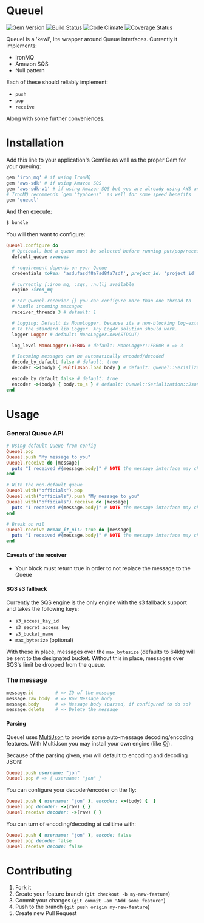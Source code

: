 # Queuel

[![Gem Version](https://badge.fury.io/rb/queuel.png)](http://badge.fury.io/rb/queuel)
[![Build Status](https://travis-ci.org/sportngin/queuel.png?branch=master)](https://travis-ci.org/sportngin/queuel)
[![Code Climate](https://codeclimate.com/github/sportngin/queuel.png)](https://codeclimate.com/github/sportngin/queuel)
[![Coverage Status](https://coveralls.io/repos/sportngin/queuel/badge.png)](https://coveralls.io/r/sportngin/queuel)

Queuel is a 'kewl', lite wrapper around Queue interfaces. Currently it implements:

* IronMQ
* Amazon SQS
* Null pattern

Each of these should reliably implement:

* `push`
* `pop`
* `receive`

Along with some further conveniences.

# Installation

Add this line to your application's Gemfile as well as the proper Gem for
your queuing:

```ruby
gem 'iron_mq' # if using IronMQ
gem 'aws-sdk' # if using Amazon SQS
gem 'aws-sdk-v1' # if using Amazon SQS but you are already using AWS and need to continue using v2
# IronMQ recommends `gem "typhoeus"` as well for some speed benefits
gem 'queuel'
```

And then execute:

```bash
$ bundle
```

You will then want to configure:

```ruby
Queuel.configure do
  # Optional, but a queue must be selected before running put/pop/receive
  default_queue :venues

  # requirement depends on your Queue
  credentials token: 'asdufasdf8a7sd8fa7sdf', project_id: 'project_id'

  # currently [:iron_mq, :sqs, :null] available
  engine :iron_mq

  # For Queuel.recevier {} you can configure more than one thread to
  # handle incoming messages
  receiver_threads 3 # default: 1

  # Logging: Default is MonoLogger, because its a non-blocking log-extension
  # To the standard lib Logger. Any Log4r solution should work.
  logger Logger # default: MonoLogger.new(STDOUT)

  log_level MonoLogger::DEBUG # default: MonoLogger::ERROR # => 3

  # Incoming messages can be automatically encoded/decoded
  decode_by_default false # default: true
  decoder ->(body) { MultiJson.load body } # default: Queuel::Serialization::Json::Decoder

  encode_by_default false # default: true
  encoder ->(body) { body.to_s } # default: Queuel::Serialization::Json::Encoder
end
```



# Usage

### General Queue API

```ruby
# Using default Queue from config
Queuel.pop
Queuel.push "My message to you"
Queuel.receive do |message|
  puts "I received #{message.body}" # NOTE the message interface may change, this is currently not wrapped by the gem
end

# With the non-default queue
Queuel.with("officials").pop
Queuel.with("officials").push "My message to you"
Queuel.with("officials").receive do |message|
  puts "I received #{message.body}" # NOTE the message interface may change, this is currently not wrapped by the gem
end

# Break on nil
Queuel.receive break_if_nil: true do |message|
  puts "I received #{message.body}" # NOTE the message interface may change, this is currently not wrapped by the gem
end
```

#### Caveats of the receiver

* Your block must return true in order to not replace the message to the Queue

#### SQS s3 fallback

Currently the SQS engine is the only engine with the s3 fallback support and
takes the following keys:

* `s3_access_key_id`
* `s3_secret_access_key`
* `s3_bucket_name`
* `max_bytesize` (optional)

With these in place, messages over the `max_bytesize` (defaults to 64kb) will
be sent to the designated bucket.  Without this in place, messages over SQS's
limit be dropped from the queue.


### The message

```ruby
message.id        # => ID of the message
message.raw_body  # => Raw Message body
message.body      # => Message body (parsed, if configured to do so)
message.delete    # => Delete the message
```

#### Parsing

Queuel uses [MultiJson](https://github.com/intridea/multi_json) to provide
some auto-message decoding/encoding features. With MultiJson you may install your own engine
(like [Oj](https://github.com/ohler55/oj)).

Because of the parsing given, you will default to encoding and decoding JSON:

```ruby
Queuel.push username: "jon"
Queuel.pop # => { username: "jon" }
```

You can configure your decoder/encoder on the fly:

```ruby
Queuel.push { username: "jon" }, encoder: ->(body) {  }
Queuel.pop decoder: ->(raw) { }
Queuel.receive decoder: ->(raw) { }
```

You can turn of encoding/decoding at calltime with:

```ruby
Queuel.push { username: "jon" }, encode: false
Queuel.pop decode: false
Queuel.receive decode: false
```



# Contributing

1. Fork it
2. Create your feature branch (`git checkout -b my-new-feature`)
3. Commit your changes (`git commit -am 'Add some feature'`)
4. Push to the branch (`git push origin my-new-feature`)
5. Create new Pull Request
